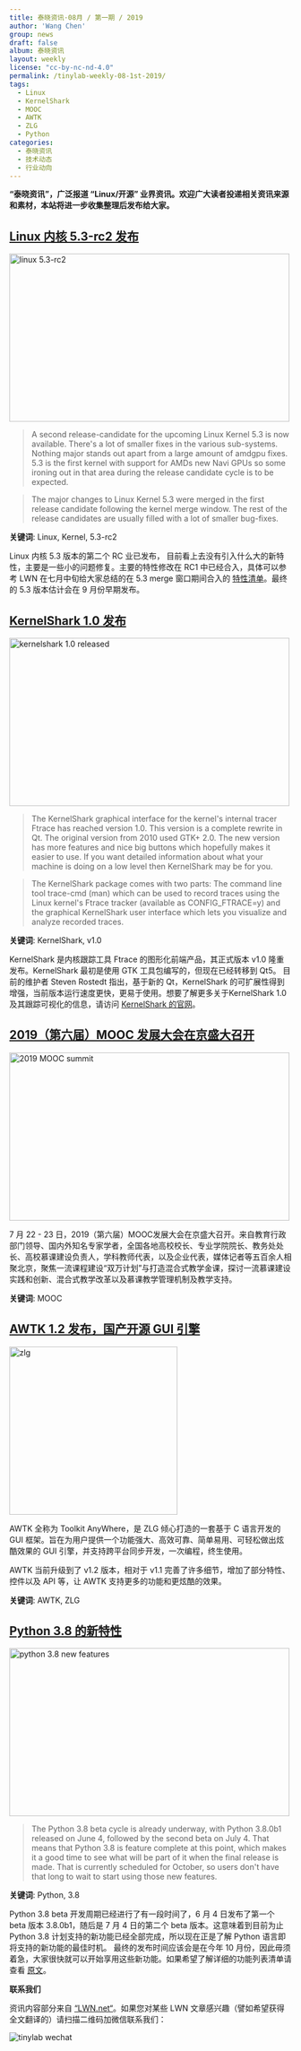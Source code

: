 ```yaml
---
title: 泰晓资讯·08月 / 第一期 / 2019
author: 'Wang Chen'
group: news
draft: false
album: 泰晓资讯
layout: weekly
license: "cc-by-nc-nd-4.0"
permalink: /tinylab-weekly-08-1st-2019/
tags:
  - Linux
  - KernelShark
  - MOOC
  - AWTK
  - ZLG
  - Python
categories:
  - 泰晓资讯
  - 技术动态
  - 行业动向
---
```


**“泰晓资讯”，广泛报道 “Linux/开源” 业界资讯。欢迎广大读者投递相关资讯来源和素材，本站将进一步收集整理后发布给大家。**

## [Linux 内核 5.3-rc2 发布](https://linuxreviews.org/Linux_Kernel_5.3-rc2_released)

<img height="300px" width="500px" src="https://ubunlog.com/wp-content/uploads/2019/07/Linux-5.3-rc2-830x400.png" title="linux 5.3-rc2" />

> A second release-candidate for the upcoming Linux Kernel 5.3 is now available. There's a lot of smaller fixes in the various sub-systems. Nothing major stands out apart from a large amount of amdgpu fixes. 5.3 is the first kernel with support for AMDs new Navi GPUs so some ironing out in that area during the release candidate cycle is to be expected.

> The major changes to Linux Kernel 5.3 were merged in the first release candidate following the kernel merge window. The rest of the release candidates are usually filled with a lot of smaller bug-fixes.

**关键词**: Linux, Kernel, 5.3-rc2

Linux 内核 5.3 版本的第二个 RC 业已发布， 目前看上去没有引入什么大的新特性，主要是一些小的问题修复。主要的特性修改在 RC1 中已经合入，具体可以参考 LWN 在七月中旬给大家总结的在 5.3 merge 窗口期间合入的 [特性清单](https://lwn.net/Articles/793246/)。最终的 5.3 版本估计会在 9 月份早期发布。

## [KernelShark 1.0 发布](https://linuxreviews.org/KernelShark_1.0_released)

<img height="300px" width="500px" src="https://linuxreviews.org/images/thumb/f/f4/Kernelshark-1.0.png/640px-Kernelshark-1.0.png" title="kernelshark 1.0 released" />

> The KernelShark graphical interface for the kernel's internal tracer Ftrace has reached version 1.0. This version is a complete rewrite in Qt. The original version from 2010 used GTK+ 2.0. The new version has more features and nice big buttons which hopefully makes it easier to use. If you want detailed information about what your machine is doing on a low level then KernelShark may be for you.

> The KernelShark package comes with two parts: The command line tool trace-cmd (man) which can be used to record traces using the Linux kernel's Ftrace tracker (available as CONFIG_FTRACE=y) and the graphical KernelShark user interface which lets you visualize and analyze recorded traces.

**关键词**: KernelShark, v1.0

KernelShark 是内核跟踪工具 Ftrace 的图形化前端产品，其正式版本 v1.0 隆重发布。KernelShark 最初是使用 GTK 工具包编写的，但现在已经转移到 Qt5。 目前的维护者 Steven Rostedt 指出，基于新的 Qt，KernelShark 的可扩展性得到增强，当前版本运行速度更快，更易于使用。想要了解更多关于KernelShark 1.0及其跟踪可视化的信息，请访问 [KernelShark 的官网](http://www.kernelshark.org/)。

## [2019（第六届）MOOC 发展大会在京盛大召开](http://www.cedumedia.com/i/24054.html)

<img height="300px" width="500px" src="http://www.cedumedia.com/wp-content/uploads/2019/05/111355469982.jpg_750.jpg" title="2019 MOOC summit" />

7 月 22 - 23 日，2019（第六届）MOOC发展大会在京盛大召开。来自教育行政部门领导、国内外知名专家学者，全国各地高校校长、专业学院院长、教务处处长、高校慕课建设负责人，学科教师代表，以及企业代表，媒体记者等五百余人相聚北京，聚焦一流课程建设“双万计划”与打造混合式教学金课，探讨一流慕课建设实践和创新、混合式教学改革以及慕课教学管理机制及教学支持。

**关键词**: MOOC

## [AWTK 1.2 发布，国产开源 GUI 引擎](https://mp.weixin.qq.com/s/rbw-9zlNGn0E4_e8oG37Jg)

<img height="300px" width="300px" src="http://www.ck365.cn/file/upload/201209/07/09-14-57-45-85865.jpg" title="zlg" />

AWTK 全称为 Toolkit AnyWhere，是 ZLG 倾心打造的一套基于 C 语言开发的 GUI 框架。旨在为用户提供一个功能强大、高效可靠、简单易用、可轻松做出炫酷效果的 GUI 引擎，并支持跨平台同步开发，一次编程，终生使用。

AWTK 当前升级到了 v1.2 版本，相对于 v1.1 完善了许多细节，增加了部分特性、控件以及 API 等，让 AWTK 支持更多的功能和更炫酷的效果。

**关键词**: AWTK, ZLG

## [Python 3.8 的新特性](https://lwn.net/Articles/793818/)

<img height="300px" width="500px" src="https://udemy-images.udemy.com/course/480x270/1349068_f423.jpg" title="python 3.8 new features" />

> The Python 3.8 beta cycle is already underway, with Python 3.8.0b1 released on June 4, followed by the second beta on July 4. That means that Python 3.8 is feature complete at this point, which makes it a good time to see what will be part of it when the final release is made. That is currently scheduled for October, so users don't have that long to wait to start using those new features.

**关键词**: Python, 3.8

Python 3.8 beta 开发周期已经进行了有一段时间了，6 月 4 日发布了第一个 beta 版本 3.8.0b1，随后是 7 月 4 日的第二个 beta 版本。这意味着到目前为止 Python 3.8 计划支持的新功能已经全部完成，所以现在正是了解 Python 语言即将支持的新功能的最佳时机。 最终的发布时间应该会是在今年 10 月份，因此毋须着急，大家很快就可以开始享用这些新功能。如果希望了解详细的功能列表清单请查看 [原文](https://lwn.net/Articles/793818/)。

**联系我们**

资讯内容部分来自 [“LWN.net“](https://lwn.net/)。如果您对某些 LWN 文章感兴趣（譬如希望获得全文翻译的）请扫描二维码加微信联系我们：

![tinylab wechat](/images/wechat/tinylab.jpg)
